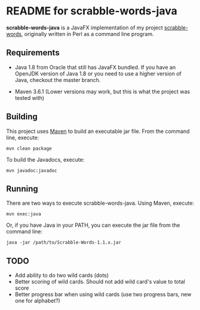 # README for scrabble-words-java #

**scrabble-words-java** is a JavaFX implementation of my project [scrabble-words](https://github.com/ksnortum/scrabble-words), originally written in Perl as a command line program. 

## Requirements ##

* Java 1.8 from Oracle that still has JavaFX bundled.  If you have an OpenJDK version of Java 1.8 or you need to use a higher version of Java, checkout the master branch.

* Maven 3.6.1 (Lower versions may work, but this is what the project was tested with)

## Building ##

This project uses [Maven](http://maven.apache.org/) to build an executable jar file.  From the command line, execute:

	mvn clean package
	
To build the Javadocs, execute:

	mvn javadoc:javadoc

## Running ##

There are two ways to execute scrabble-words-java.  Using Maven, execute:

    mvn exec:java

Or, if you have Java in your PATH, you can execute the jar file from the command line:

	java -jar /path/to/Scrabble-Words-1.1.x.jar
	
## TODO ##

* Add ability to do two wild cards (dots) 
* Better scoring of wild cards.  Should not add wild card's value to total score 
* Better progress bar when using wild cards (use two progress bars, new one for alphabet?)

